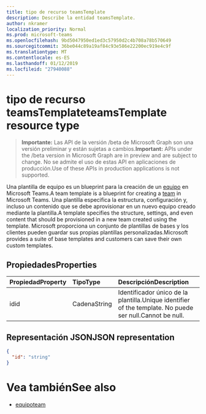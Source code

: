 ```yaml
---
title: tipo de recurso teamsTemplate
description: Describe la entidad teamsTemplate.
author: nkramer
localization_priority: Normal
ms.prod: microsoft-teams
ms.openlocfilehash: 9bd5047950ed1ed3c57950d2c4b708a78b570649
ms.sourcegitcommit: 36be044c89a19af84c93e586e22200ec919e4c9f
ms.translationtype: MT
ms.contentlocale: es-ES
ms.lasthandoff: 01/12/2019
ms.locfileid: "27940088"
---
```

# <a name="teamstemplate-resource-type"></a><span data-ttu-id="7dab3-103">tipo de recurso teamsTemplate</span><span class="sxs-lookup"><span data-stu-id="7dab3-103">teamsTemplate resource type</span></span>

> <span data-ttu-id="7dab3-104">**Importante:** Las API de la versión /beta de Microsoft Graph son una versión preliminar y están sujetas a cambios.</span><span class="sxs-lookup"><span data-stu-id="7dab3-104">**Important:** APIs under the /beta version in Microsoft Graph are in preview and are subject to change.</span></span> <span data-ttu-id="7dab3-105">No se admite el uso de estas API en aplicaciones de producción.</span><span class="sxs-lookup"><span data-stu-id="7dab3-105">Use of these APIs in production applications is not supported.</span></span>

<span data-ttu-id="7dab3-106">Una plantilla de equipo es un blueprint para la creación de un [equipo](../resources/team.md) en Microsoft Teams.</span><span class="sxs-lookup"><span data-stu-id="7dab3-106">A team template is a blueprint for creating a [team](../resources/team.md) in Microsoft Teams.</span></span> <span data-ttu-id="7dab3-107">Una plantilla especifica la estructura, configuración y, incluso un contenido que se debe aprovisionar en un nuevo equipo creado mediante la plantilla.</span><span class="sxs-lookup"><span data-stu-id="7dab3-107">A template specifies the structure, settings, and even content that should be provisioned in a new team created using the template.</span></span> <span data-ttu-id="7dab3-108">Microsoft proporciona un conjunto de plantillas de bases y los clientes pueden guardar sus propias plantillas personalizadas.</span><span class="sxs-lookup"><span data-stu-id="7dab3-108">Microsoft provides a suite of base templates and customers can save their own custom templates.</span></span>

## <a name="properties"></a><span data-ttu-id="7dab3-109">Propiedades</span><span class="sxs-lookup"><span data-stu-id="7dab3-109">Properties</span></span>

| <span data-ttu-id="7dab3-110">Propiedad</span><span class="sxs-lookup"><span data-stu-id="7dab3-110">Property</span></span>            | <span data-ttu-id="7dab3-111">Tipo</span><span class="sxs-lookup"><span data-stu-id="7dab3-111">Type</span></span>     | <span data-ttu-id="7dab3-112">Descripción</span><span class="sxs-lookup"><span data-stu-id="7dab3-112">Description</span></span> |
|:------------------- |:-------- |:----------- |
| <span data-ttu-id="7dab3-113">id</span><span class="sxs-lookup"><span data-stu-id="7dab3-113">id</span></span>                  | <span data-ttu-id="7dab3-114">Cadena</span><span class="sxs-lookup"><span data-stu-id="7dab3-114">String</span></span>   | <span data-ttu-id="7dab3-115">Identificador único de la plantilla.</span><span class="sxs-lookup"><span data-stu-id="7dab3-115">Unique identifier of the template.</span></span> <span data-ttu-id="7dab3-116">No puede ser null.</span><span class="sxs-lookup"><span data-stu-id="7dab3-116">Cannot be null.</span></span> |

## <a name="json-representation"></a><span data-ttu-id="7dab3-117">Representación JSON</span><span class="sxs-lookup"><span data-stu-id="7dab3-117">JSON representation</span></span>

<!-- {
  "blockType": "resource",
  "@odata.type": "microsoft.graph.teamsTemplate",
  "baseType": "microsoft.graph.entity"
}-->

```json
{
  "id": "string"
}
```

# <a name="see-also"></a><span data-ttu-id="7dab3-118">Vea también</span><span class="sxs-lookup"><span data-stu-id="7dab3-118">See also</span></span>

- [<span data-ttu-id="7dab3-119">equipo</span><span class="sxs-lookup"><span data-stu-id="7dab3-119">team</span></span>](team.md)

